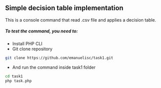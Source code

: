 ## Simple decision table implementation

This is a console command that read .csv file and applies a decision table.

##### To test the command, you need to:
 - Install PHP CLI
 - Git clone repository
```bash
git clone https://github.com/emanuelisc/task1.git
```
 - And run the command inside task1 folder
```bash
cd task1
php task.php
```